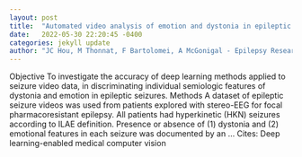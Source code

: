 ```yaml
---
layout: post
title:  "Automated video analysis of emotion and dystonia in epileptic seizures"
date:   2022-05-30 22:20:45 -0400
categories: jekyll update
author: "JC Hou, M Thonnat, F Bartolomei, A McGonigal - Epilepsy Research, 2022"
---
```

Objective To investigate the accuracy of deep learning methods applied to seizure video data, in discriminating individual semiologic features of dystonia and emotion in epileptic seizures. Methods A dataset of epileptic seizure videos was used from patients explored with stereo-EEG for focal pharmacoresistant epilepsy. All patients had hyperkinetic (HKN) seizures according to ILAE definition. Presence or absence of (1) dystonia and (2) emotional features in each seizure was documented by an … Cites: ‪Deep learning-enabled medical computer vision‬